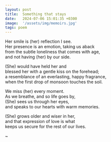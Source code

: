 ```yaml
---
layout: post
title:  Something that stays
date:   2024-07-06 15:01:35 +0300
image:  '/assets/img/memoirs.jpg'
tags: poem 
---
```

Her smile is (her) reflection I see.  
Her presence is an emotion, taking us aback  
from the subtle loneliness that comes with age,  
and not having (her) by our side.  

(She) would have held her and  
blessed her with a gentle kiss on the forehead;  
a resemblance of an everlasting, happy fragrance,  
when the first drop of monsoon touches the soil.  

We miss (her) every moment.  
As we breathe, and so life goes by,  
(She) sees us through her eyes,  
and speaks to our hearts with warm memories.  

(She) grows older and wiser in her,  
and that expression of love is what  
keeps us secure for the rest of our lives.  

~ 
